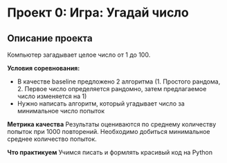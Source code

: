 # Проект 0: Игра: Угадай число

## Описание проекта
Компьютер загадывает целое число от 1 до 100. 

**Условия соревнования:**
- В качестве baseline предложено 2 алгоритма (1. Простого рандома, 2. Первое число определяется рандомно, затем предлагаемое число изменяется на 1)
- Нужно написать алгоритм, который угадывает число за минимальное число попыток

**Метрика качества**
Результаты оцениваются по среднему количеству попыток при 1000 повторений. Необходимо добиться минимальное среднее количество попыток.

**Что практикуем**
Учимся писать и формлять красивый код на Python